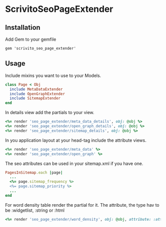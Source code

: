 # ScrivitoSeoPageExtender

## Installation

Add Gem to your gemfile

    gem 'scrivito_seo_page_extender'

## Usage

Include mixins you want to use to your Models.

```ruby
class Page < Obj
  include MetaDataExtender
  include OpenGraphExtender
  include SitemapExtender
end
```

In details view add the partials to your view.

```ruby
<%= render 'seo_page_extender/meta_data_details', obj: @obj %>
<%= render 'seo_page_extender/open_graph_details', obj: @obj %>
<%= render 'seo_page_extender/sitemap_details', obj: @obj %>
```

In you application layout at your head-tag include the attribute views.

```ruby
<%= render 'seo_page_extender/meta_data' %>
<%= render 'seo_page_extender/open_graph' %>
```

The seo attributes can be used in your sitemap.xml if you have one.

```ruby
PagesInSitemap.each |page|
  ...
  <%= page.sitemap_frequency %>
  <%= page.sitemap_priority %>
  ...
end
```

For word density table render the partial for it. The attribute, the type hav to be :widgetlist, :string or :html

```ruby
<%= render 'seo_page_extender/word_density', obj: @obj, attribute: :attribute %>
```
